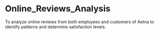 # Online_Reviews_Analysis
To analyze online reviews from both employees and customers of Aetna to identify patterns and determine satisfaction levels.
